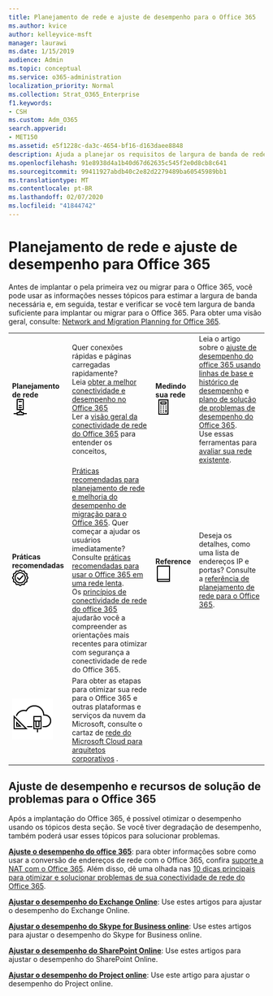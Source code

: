```yaml
---
title: Planejamento de rede e ajuste de desempenho para o Office 365
ms.author: kvice
author: kelleyvice-msft
manager: laurawi
ms.date: 1/15/2019
audience: Admin
ms.topic: conceptual
ms.service: o365-administration
localization_priority: Normal
ms.collection: Strat_O365_Enterprise
f1.keywords:
- CSH
ms.custom: Adm_O365
search.appverid:
- MET150
ms.assetid: e5f1228c-da3c-4654-bf16-d163daee8848
description: Ajuda a planejar os requisitos de largura de banda de rede do Microsoft Office 365. Depois de implantado, retorne para ajustar e solucionar problemas de desempenho do Office 365.
ms.openlocfilehash: 91e8938d4a1b40d67d62635c545f2e0d8cb8c641
ms.sourcegitcommit: 99411927abdb40c2e82d2279489ba60545989bb1
ms.translationtype: MT
ms.contentlocale: pt-BR
ms.lasthandoff: 02/07/2020
ms.locfileid: "41844742"
---
```

# <a name="network-planning-and-performance-tuning-for-office-365"></a>Planejamento de rede e ajuste de desempenho para Office 365
Antes de implantar o pela primeira vez ou migrar para o Office 365, você pode usar as informações nesses tópicos para estimar a largura de banda necessária e, em seguida, testar e verificar se você tem largura de banda suficiente para implantar ou migrar para o Office 365. Para obter uma visão geral, consulte: [Network and Migration Planning for Office 365](network-and-migration-planning.md).
  
|||||
|:-----|:-----|:-----|:-----|
|**Planejamento de rede** <br/> ![Rede](media/5e9dcd06-601b-4b28-88dc-f524e7548794.png)           <br/> |Quer conexões rápidas e páginas carregadas rapidamente?  <br/> Leia [obter a melhor conectividade e desempenho no Office 365](https://aka.ms/o365perfprinciples) <br/> Ler a [visão geral da conectividade de rede do Office 365](https://docs.microsoft.com/office365/enterprise/office-365-networking-overview) para entender os conceitos,  <br/> |**Medindo sua rede** <br/> ![Empréstimo](media/d690a132-4884-40eb-a918-526bb3dff3cc.png)           <br/> |Leia o artigo sobre o [ajuste de desempenho do office 365 usando linhas de base e histórico de desempenho](performance-tuning-using-baselines-and-history.md) e [plano de solução de problemas de desempenho do Office 365](performance-troubleshooting-plan.md).  <br/> Use essas ferramentas para [avaliar sua rede existente](network-and-migration-planning.md#calculators).  <br/> |
|**Práticas recomendadas** <br/> ![Práticas recomendadas](media/2a659a5c-1007-47d3-a6c6-a19e018ab29b.png)           <br/> |[Práticas recomendadas para planejamento de rede e melhoria do desempenho de migração para o Office 365](network-and-migration-planning.md#BestPractices). Quer começar a ajudar os usuários imediatamente? Consulte [práticas recomendadas para usar o Office 365 em uma rede lenta](https://support.office.com/article/fd16c8d2-4799-4c39-8fd7-045f06640166).  <br/> Os [princípios de conectividade de rede do office 365](https://aka.ms/o365networkingprinciples) ajudarão você a compreender as orientações mais recentes para otimizar com segurança a conectividade de rede do Office 365.  <br/> |**Reference** <br/> ![Livro ou diário](media/56dff3c1-f605-48d8-811f-7d13ce639ecd.png)           <br/> |Deseja os detalhes, como uma lista de endereços IP e portas? Consulte a [referência de planejamento de rede para o Office 365](network-and-migration-planning.md#NetReference).  <br/> |
|![Consulte o cartaz de rede do Microsoft Cloud para arquitetos corporativos](media/3094be9f-2407-4fa5-896d-aa66ef7b9bb9.png)           <br/> |Para obter as etapas para otimizar sua rede para o Office 365 e outras plataformas e serviços da nuvem da Microsoft, consulte o cartaz de [rede do Microsoft Cloud para arquitetos corporativos](https://aka.ms/cloudarchnetworking) .  <br/> |
   
## <a name="performance-tuning-and-troubleshooting-resources-for-office-365"></a>Ajuste de desempenho e recursos de solução de problemas para o Office 365
<a name="apptuning"> </a>

Após a implantação do Office 365, é possível otimizar o desempenho usando os tópicos desta seção. Se você tiver degradação de desempenho, também poderá usar esses tópicos para solucionar problemas.
  
 **[Ajuste o desempenho do office 365](tune-office-365-performance.md)**: para obter informações sobre como usar a conversão de endereços de rede com o Office 365, confira [suporte a NAT com o Office 365](nat-support-with-office-365.md). Além disso, dê uma olhada nas [10 dicas principais para otimizar e solucionar problemas de sua conectividade de rede do Office 365](https://docs.microsoft.com/archive/blogs/onthewire/top-10-tips-for-optimising-troubleshooting-your-office-365-network-connectivity). 
  
 **[Ajustar o desempenho do Exchange Online](tune-exchange-online-performance.md)**: Use estes artigos para ajustar o desempenho do Exchange Online. 
  
 **[Ajustar o desempenho do Skype for Business online](tune-skype-for-business-online-performance.md)**: Use estes artigos para ajustar o desempenho do Skype for Business online. 
  
 **[Ajustar o desempenho do SharePoint Online](tune-sharepoint-online-performance.md)**: Use estes artigos para ajustar o desempenho do SharePoint Online. 
  
 **[Ajustar o desempenho do Project online](https://support.office.com/article/12ba0ebd-c616-42e5-b9b6-cad570e8409c)**: Use este artigo para ajustar o desempenho do Project online. 
  

